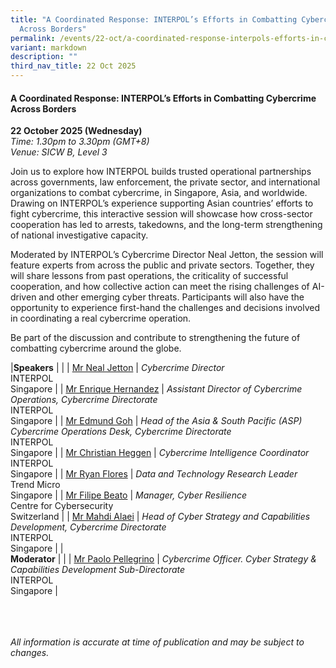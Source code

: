 ```yaml
---
title: "A Coordinated Response: INTERPOL’s Efforts in Combatting Cybercrime
  Across Borders"
permalink: /events/22-oct/a-coordinated-response-interpols-efforts-in-combatting-cybercrime-across-borders/
variant: markdown
description: ""
third_nav_title: 22 Oct 2025
---
```

#### **A Coordinated Response: INTERPOL’s Efforts in Combatting Cybercrime Across Borders**

**22 October 2025 (Wednesday)**
<br>*Time: 1.30pm to 3.30pm (GMT+8)*
<br>*Venue: SICW B, Level 3*

Join us to explore how INTERPOL builds trusted operational partnerships across governments, law enforcement, the private sector, and international organizations to combat cybercrime, in Singapore, Asia, and worldwide. Drawing on INTERPOL’s experience supporting Asian countries’ efforts to fight cybercrime, this interactive session will showcase how cross-sector cooperation has led to arrests, takedowns, and the long-term strengthening of national investigative capacity. 

Moderated by INTERPOL’s Cybercrime Director Neal Jetton, the session will feature experts from across the public and private sectors. Together, they will share lessons from past operations, the criticality of successful cooperation, and how collective action can meet the rising challenges of AI-driven and other emerging cyber threats. Participants will also have the opportunity to experience first-hand the challenges and decisions involved in coordinating a real cybercrime operation. 

Be part of the discussion and contribute to strengthening the future of combatting cybercrime around the globe.

|**Speakers**          |                                                              |
| [Mr Neal Jetton](/speakers/mr-neal-jetton/)  | *Cybercrime Director* <br>INTERPOL <br>Singapore      |
| [Mr Enrique Hernandez](/speakers/mr-enrique-hernandez/)  | *Assistant Director of Cybercrime Operations, Cybercrime Directorate*<br>INTERPOL<br>Singapore      |
| [Mr Edmund Goh](/speakers/mr-edmund-goh/)  | *Head of the Asia &amp; South Pacific (ASP) Cybercrime Operations Desk, Cybercrime Directorate* <br>INTERPOL<br>Singapore      |
| [Mr Christian Heggen](/speakers/mr-christian-heggen/)  | *Cybercrime Intelligence Coordinator* <br>INTERPOL<br>Singapore      |
| [Mr Ryan Flores](/speakers/mr-ryan-flores/)  | *Data and Technology Research Leader* <br>Trend Micro<br>Singapore      |
| [Mr Filipe Beato](/speakers/mr-filipe-beato/)  | *Manager, Cyber Resilience* <br>Centre for Cybersecurity<br>Switzerland      |
| [Mr Mahdi Alaei](/speakers/mr-mahdi-alaei/)  | *Head of Cyber Strategy and Capabilities Development, Cybercrime Directorate* <br>INTERPOL<br>Singapore      |
|<br>**Moderator**          |                                                              |
| [Mr Paolo Pellegrino](/speakers/mr-paolo-pellegrino/)  | *Cybercrime Officer. Cyber Strategy &amp; Capabilities Development Sub-Directorate* <br>INTERPOL<br>Singapore      |

<br><br><br>
*All information is accurate at time of publication and may be subject to changes.*